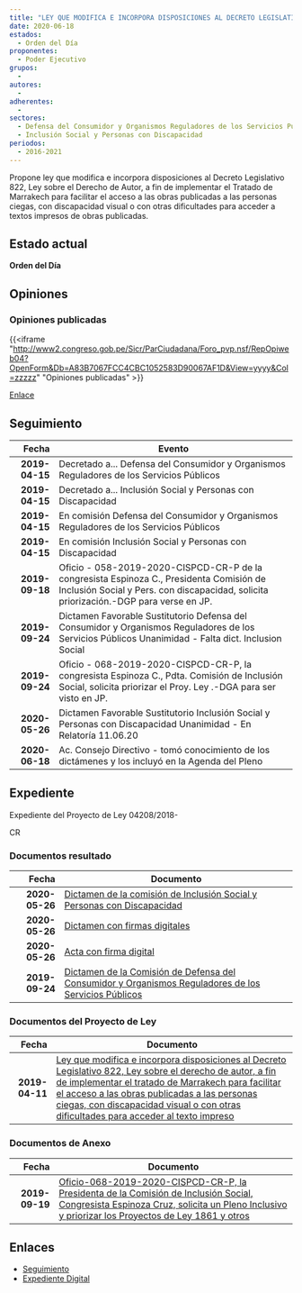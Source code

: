```yaml
---
title: "LEY QUE MODIFICA E INCORPORA DISPOSICIONES AL DECRETO LEGISLATIVO 822, LEY SOBRE EL DERECHO DE AUTOR, A FIN DE IMPLEMENTAR EL TRATADO DE MARRAKECH PARA FACILITAR EL ACCESO A LAS OBRAS PUBLICADAS A LAS PERSONAS CIEGAS, CON DISCAPACIDAD VISUAL O CON OTRAS DIFICULTADES PARA ACCEDER AL TEXTO IMPRESO"
date: 2020-06-18
estados: 
  - Orden del Día
proponentes: 
  - Poder Ejecutivo
grupos: 
  - 
autores: 
  - 
adherentes: 
  - 
sectores: 
  - Defensa del Consumidor y Organismos Reguladores de los Servicios Públicos
  - Inclusión Social y Personas con Discapacidad
periodos: 
  - 2016-2021
---
```


Propone ley que modifica e incorpora disposiciones al Decreto Legislativo 822, Ley sobre el Derecho de Autor, a fin de implementar el Tratado de Marrakech para facilitar el acceso a las obras publicadas a las personas ciegas, con discapacidad visual o con otras dificultades para acceder a textos impresos de obras publicadas.


## Estado actual

**Orden del Día**

## Opiniones

### Opiniones publicadas

{{<iframe "http://www2.congreso.gob.pe/Sicr/ParCiudadana/Foro_pvp.nsf/RepOpiweb04?OpenForm&Db=A83B7067FCC4CBC1052583D90067AF1D&View=yyyy&Col=zzzzz" "Opiniones publicadas" >}}

[Enlace](http://www2.congreso.gob.pe/Sicr/ParCiudadana/Foro_pvp.nsf/RepOpiweb04?OpenForm&Db=A83B7067FCC4CBC1052583D90067AF1D&View=yyyy&Col=zzzzz)

## Seguimiento

| Fecha | Evento |
|------:|--------|
| **2019-04-15** | Decretado a... Defensa del Consumidor y Organismos Reguladores de los Servicios Públicos|
| **2019-04-15** | Decretado a... Inclusión Social y Personas con Discapacidad|
| **2019-04-15** | En comisión Defensa del Consumidor y Organismos Reguladores de los Servicios Públicos|
| **2019-04-15** | En comisión Inclusión Social y Personas con Discapacidad|
| **2019-09-18** | Oficio - 058-2019-2020-CISPCD-CR-P de la congresista Espinoza C., Presidenta Comisión de Inclusión Social y Pers. con discapacidad, solicita priorización.-DGP para verse en JP.|
| **2019-09-24** | Dictamen Favorable Sustitutorio Defensa del Consumidor y Organismos Reguladores de los Servicios Públicos Unanimidad - Falta dict. Inclusion Social|
| **2019-09-24** | Oficio - 068-2019-2020-CISPCD-CR-P, la congresista Espinoza C., Pdta. Comisión de Inclusión Social, solicita priorizar el Proy. Ley .-DGA para ser visto en JP.|
| **2020-05-26** | Dictamen Favorable Sustitutorio Inclusión Social y Personas con Discapacidad Unanimidad - En Relatoría 11.06.20|
| **2020-06-18** | Ac. Consejo Directivo - tomó conocimiento de los dictámenes y los incluyó en la Agenda del Pleno|


## Expediente

Expediente del Proyecto de Ley 04208/2018-

CR


### Documentos resultado

| Fecha | Documento |
|------:|--------|
| **2020-05-26** | [Dictamen de la comisión de Inclusión Social y Personas con Discapacidad](http://www.leyes.congreso.gob.pe/Documentos/2016_2021/Dictamenes/Proyectos_de_Ley/04208DC13MAY20200526.pdf) |
| **2020-05-26** | [Dictamen con firmas digitales](http://www.leyes.congreso.gob.pe/Documentos/2016_2021/Dictamenes/Proyectos_de_Ley/04208DC13MAY-1.pdf) |
| **2020-05-26** | [Acta con firma digital](http://www.leyes.congreso.gob.pe/Documentos/2016_2021/Actas/Comisiones_Ordinarias/ACTA-CISPD-04208.pdf) |
| **2019-09-24** | [Dictamen de la Comisión de Defensa del Consumidor y Organismos Reguladores de los Servicios Públicos](http://www.leyes.congreso.gob.pe/Documentos/2016_2021/Dictamenes/Proyectos_de_Ley/04208DC06MAY20190924.pdf) |

### Documentos del Proyecto de Ley

| Fecha | Documento |
|------:|--------|
| **2019-04-11** | [Ley que modifica e incorpora disposiciones al Decreto Legislativo 822, Ley sobre el derecho de autor, a fin de implementar el tratado de Marrakech para facilitar el acceso a las obras publicadas a las personas ciegas, con discapacidad visual o con otras dificultades para acceder al texto impreso](http://www.leyes.congreso.gob.pe/Documentos/2016_2021/Proyectos_de_Ley_y_de_Resoluciones_Legislativas/PL0420820190411.pdf) |

### Documentos de Anexo

| Fecha | Documento |
|------:|--------|
| **2019-09-19** | [Oficio-068-2019-2020-CISPCD-CR-P, la Presidenta de la Comisión de Inclusión Social, Congresista Espinoza Cruz, solicita un Pleno Inclusivo y priorizar los Proyectos de Ley 1861 y otros](http://www.leyes.congreso.gob.pe/Documentos/2016_2021/Consejo_Directivo/Pedidos_Pase_a_Comision/OFICIO-1102-2018-2019-CDRGLMGE.pdf) |

## Enlaces 

- [Seguimiento](http://www2.congreso.gob.pe/Sicr/TraDocEstProc/CLProLey2016.nsf/f7fff46988ca05b1052578e100829cc7/04e0a1c7f54b1a81052583da0001122c?OpenDocument)
- [Expediente Digital](http://www2.congreso.gob.pe/Sicr/TraDocEstProc/CLProLey2016.nsf/f7fff46988ca05b1052578e100829cc7/04e0a1c7f54b1a81052583da0001122c?OpenDocument&Click=05257FB7005EB655.eb71d0cf91d8294e05256cdf006b5706/$Body/0.1C6C)
